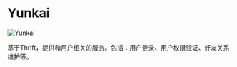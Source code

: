 # Yunkai

![Yunkai](http://testss.u.qiniudn.com/Yunkai.png?imageView2/2/w/640)

基于Thrift，提供和用户相关的服务。包括：用户登录、用户权限验证、好友关系维护等。
